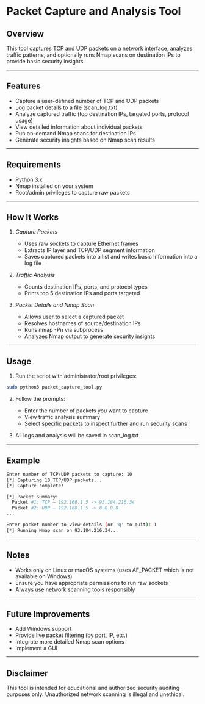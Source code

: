 # Packet Capture and Analysis Tool

## Overview
This tool captures TCP and UDP packets on a network interface, analyzes traffic patterns, and optionally runs Nmap scans on destination IPs to provide basic security insights.

---

## Features
- Capture a user-defined number of TCP and UDP packets
- Log packet details to a file (scan_log.txt)
- Analyze captured traffic (top destination IPs, targeted ports, protocol usage)
- View detailed information about individual packets
- Run on-demand Nmap scans for destination IPs
- Generate security insights based on Nmap scan results

---

## Requirements
- Python 3.x
- Nmap installed on your system
- Root/admin privileges to capture raw packets

---

## How It Works
1. *Capture Packets*
   - Uses raw sockets to capture Ethernet frames
   - Extracts IP layer and TCP/UDP segment information
   - Saves captured packets into a list and writes basic information into a log file

2. *Traffic Analysis*
   - Counts destination IPs, ports, and protocol types
   - Prints top 5 destination IPs and ports targeted

3. *Packet Details and Nmap Scan*
   - Allows user to select a captured packet
   - Resolves hostnames of source/destination IPs
   - Runs nmap -Pn <destination IP> via subprocess
   - Analyzes Nmap output to generate security insights

---

## Usage

1. Run the script with administrator/root privileges:

```bash
sudo python3 packet_capture_tool.py
```

2. Follow the prompts:
   - Enter the number of packets you want to capture
   - View traffic analysis summary
   - Select specific packets to inspect further and run security scans

3. All logs and analysis will be saved in scan_log.txt.

---

## Example

```bash
Enter number of TCP/UDP packets to capture: 10
[*] Capturing 10 TCP/UDP packets...
[*] Capture complete!

[*] Packet Summary:
  Packet #1: TCP — 192.168.1.5 -> 93.184.216.34
  Packet #2: UDP — 192.168.1.5 -> 8.8.8.8
...

Enter packet number to view details (or 'q' to quit): 1
[*] Running Nmap scan on 93.184.216.34...
```

---

## Notes
- Works only on Linux or macOS systems (uses AF_PACKET which is not available on Windows)
- Ensure you have appropriate permissions to run raw sockets
- Always use network scanning tools responsibly

---

## Future Improvements
- Add Windows support
- Provide live packet filtering (by port, IP, etc.)
- Integrate more detailed Nmap scan options
- Implement a GUI

---

## Disclaimer
This tool is intended for educational and authorized security auditing purposes only. Unauthorized network scanning is illegal and unethical.
